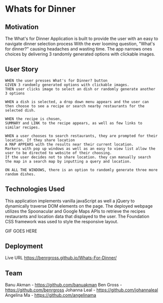 # Whats for Dinner

## Motivation
The What's for Dinner Application is built to provide the user with an easy to navigate dinner selection process
With the ever looming question, "What's for dinner?" causing headaches and wasting time. The app narrows ones choices by delivering 3 randomly generated options with clickable images. 

## User Story
```
WHEN the user presses What's for Dinner? button
GIVEN 3 randomly generated options with clickable images. 
THEN user clicks image to select an dish or randomly generate another 3 options

WHEN a dish is selected, a drop down menu appears and the user can then choose to see a recipe or search nearby restaurants for the selected dish. 

WHEN the recipe is chosen,
SUMMARY and LINK to the recipe appears, as well as few links to similar recipes. 

WHEN a user chooses to search restaurants, they are prompted for their location. If they share location 
A MAP APPEARS with the results near their current location.
Markers with pop up windows as well as an easy to view list allow the user to be directed to website of their choosing. 
If the user decides not to share location. they can manually search the map in a search map by inputting a query and location. 

ON ALL THE WINDOWS, there is an option to randomly generate three more random dishes.
```

## Technologies Used
This application implements vanilla javaScript as well a jQuery to dynamically traverse DOM elements on the page. 
The deployed webpage utilizes the Spoonacular and Google Maps APIs to retrieve the recipes restaurants and location data that displayed to the user. 
The Foundation CSS framework was used to style the responsive layout.

GIF GOES HERE

## Deployment
Live URL https://benrgross.github.io/Whats-For-Dinner/

## Team

Banu Akman - https://github.com/banuakman
Ben Gross - https://github.com/benrgross
Johanna Leal - https://github.com/johannaleal
Angelina Ma - https://github.com/angelinama